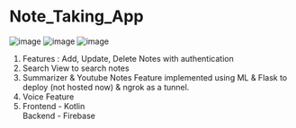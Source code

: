 # Note_Taking_App
![image](https://github.com/Krishnabh-Das/Super-Note/assets/116840384/7f8395e5-0fd8-4319-a8c9-1e1a4da93cbf)
![image](https://github.com/Krishnabh-Das/Super-Note/assets/116840384/cc1e9230-9cca-4b03-8040-e6c88ecf3bd7)
![image](https://github.com/Krishnabh-Das/Super-Note/assets/116840384/553b24d9-1e83-4406-980e-414c20ecc626)

1. Features : Add, Update, Delete Notes with authentication
2. Search View to search notes
3. Summarizer & Youtube Notes Feature implemented using ML & Flask to deploy (not hosted now) & ngrok as a tunnel.
4. Voice Feature
5. Frontend - Kotlin \
   Backend  - Firebase

